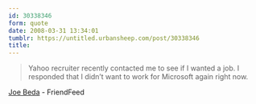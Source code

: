 ```yaml
---
id: 30338346
form: quote
date: 2008-03-31 13:34:01
tumblr: https://untitled.urbansheep.com/post/30338346
title: 
---
```


<blockquote>
Yahoo recruiter recently contacted me to see if I wanted a job. I responded that I didn&rsquo;t want to work for Microsoft again right now.
</blockquote>

<a href="http://friendfeed.com/e/9ae6868f-8fd6-acfd-03fc-09205d85991c">Joe Beda</a> - FriendFeed

